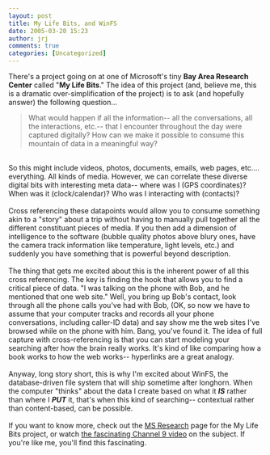 ```yaml
---
layout: post
title: My Life Bits, and WinFS
date: 2005-03-20 15:23
author: jrj
comments: true
categories: [Uncategorized]
---
```

There's a project going on at one of Microsoft's tiny **Bay Area Research Center** called "**My Life Bits**." The idea of this project (and, believe me, this is a dramatic over-simplification of the project) is to ask (and hopefully answer) the following question...<br /><blockquote>What would happen if all the information-- all the conversations, all the interactions, etc.-- that I encounter throughout the day were captured digitally? How can we make it possible to consume this mountain of data in a meaningful way?</blockquote><br />So this might include videos, photos, documents, emails, web pages, etc.... everything. All kinds of media. However, we can correlate these diverse digital bits with interesting meta data-- where was I (GPS coordinates)? When was it (clock/calendar)? Who was I interacting with (contacts)?<br /><br />Cross referencing these datapoints would allow you to consume something akin to a "story" about a trip without having to manually pull together all the different constituant pieces of media. If you then add a dimension of intelligence to the software (bubble quality photos above blury ones, have the camera track information like temperature, light levels, etc.) and suddenly you have something that is powerful beyond description. <br /><br />The thing that gets me excited about this is the inherent power of all this cross referencing. The key is finding the hook that allows you to find a critical piece of data. "I was talking on the phone with Bob, and he mentioned that one web site." Well, you bring up Bob's contact, look through all the phone calls you've had with Bob, (OK, so now we have to assume that your computer tracks and records all your phone conversations, including caller-ID data) and say show me the web sites I've browsed while on the phone with him. Bang, you've found it. The idea of full capture with cross-referencing is that you can start modeling your searching after how the brain really works. It's kind of like comparing how a book works to how the web works-- hyperlinks are a great analogy.<br /><br />Anyway, long story short, this is why I'm excited about WinFS, the database-driven file system that will ship sometime after longhorn. When the computer "thinks" about the data I create based on what it ***IS*** rather than where I ***PUT*** it, that's when this kind of searching-- contextual rather than content-based, can be possible. <br /><br />If you want to know more, check out the <a href="http://research.microsoft.com/barc/mediapresence/MyLifeBits.aspx" target="_blank">MS Research</a> page for the My Life Bits project, or watch <a href="http://channel9.msdn.com/ShowPost.aspx?PostID=46903" target="_blank">the fascinating Channel 9 video</a> on the subject. If you're like me, you'll find this fascinating.
